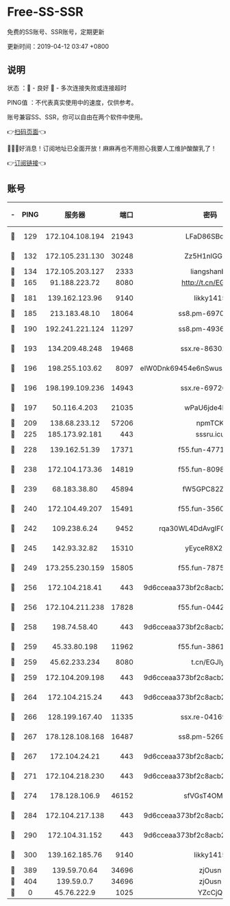 # Free-SS-SSR

免费的SS账号、SSR账号，定期更新

更新时间：2019-04-12 03:47 +0800

## 说明

状态     ：🙂 - 良好 🙁 - 多次连接失败或连接超时

PING值   ：不代表真实使用中的速度，仅供参考。

账号兼容SS、SSR，你可以自由在两个软件中使用。

👉[扫码页面](https://liesauer.github.io/Free-SS-SSR/)👈

🎉🎉🎉好消息！订阅地址已全面开放！麻麻再也不用担心我要人工维护酸酸乳了！

👉[订阅链接](https://www.liesauer.net/yogurt/subscribe?ACCESS_TOKEN=DAYxR3mMaZAsaqUb)👈

## 账号

|-|PING|服务器|端口|密码|加密方式|区域|
|:----:|:----:|:-----:|-----:|:----:|:----:|:----:|
|🙂|129|172.104.108.194|21943|LFaD86SBq2lY|aes-256-cfb|JP|
|🙂|132|172.105.231.130|30248|Zz5H1nlGGKHx|aes-256-cfb|JP|
|🙂|134|172.105.203.127|2333|liangshanbo|chacha20|JP|
|🙂|165|91.188.223.72|8080|http://t.cn/EGJIyrl|rc4-md5|RU|
|🙂|181|139.162.123.96|9140|likky1415|aes-256-cfb|JP|
|🙂|185|213.183.48.10|18064|ss8.pm-69704775|rc4-md5|RU|
|🙂|190|192.241.221.124|11297|ss8.pm-49366611|aes-256-cfb|US|
|🙂|193|134.209.48.248|19468|ssx.re-86302752|aes-256-cfb|US|
|🙂|196|198.255.103.62|8097|eIW0Dnk69454e6nSwuspv9DmS201tQ0D|aes-256-cfb|US|
|🙂|196|198.199.109.236|14943|ssx.re-69726715|aes-256-cfb|US|
|🙂|197|50.116.4.203|21035|wPaU6jde4NZT|aes-256-cfb|US|
|🙂|209|138.68.233.12|57206|npmTCK|rc4-md5|US|
|🙂|225|185.173.92.181|443|sssru.icu|rc4-md5|RU|
|🙂|228|139.162.51.39|17371|f55.fun-47715788|aes-256-cfb|SG|
|🙂|238|172.104.173.36|14819|f55.fun-80989393|aes-256-cfb|SG|
|🙂|239|68.183.38.80|45894|fW5GPC82Z97G|aes-256-cfb|GB|
|🙂|240|172.104.49.207|15491|f55.fun-35608274|aes-256-cfb|SG|
|🙂|242|109.238.6.24|9452|rqa30WL4DdAvgIFG6Fs3znzTa|aes-256-cfb|FR|
|🙂|245|142.93.32.82|15310|yEyceR8X2EVd|aes-256-cfb|GB|
|🙂|249|173.255.230.159|15805|f55.fun-78754827|aes-256-cfb|US|
|🙂|256|172.104.218.41|443|9d6cceaa373bf2c8acb22e60b6a58be6|aes-256-cfb|US|
|🙂|256|172.104.211.238|17828|f55.fun-04428488|aes-256-cfb|US|
|🙂|258|198.74.58.40|443|9d6cceaa373bf2c8acb22e60b6a58be6|aes-256-cfb|US|
|🙂|259|45.33.80.198|11962|f55.fun-38615742|aes-256-cfb|US|
|🙂|259|45.62.233.234|8080|t.cn/EGJIyrl|rc4-md5|CA|
|🙂|259|172.104.209.198|443|9d6cceaa373bf2c8acb22e60b6a58be6|aes-256-cfb|US|
|🙂|264|172.104.215.24|443|9d6cceaa373bf2c8acb22e60b6a58be6|aes-256-cfb|US|
|🙂|266|128.199.167.40|11335|ssx.re-04169408|aes-256-cfb|SG|
|🙂|267|178.128.108.168|16487|ss8.pm-52699195|aes-256-cfb|SG|
|🙂|267|172.104.24.21|443|9d6cceaa373bf2c8acb22e60b6a58be6|aes-256-cfb|US|
|🙂|271|172.104.218.230|443|9d6cceaa373bf2c8acb22e60b6a58be6|aes-256-cfb|US|
|🙂|274|178.128.106.9|46152|sfVGsT4OMxHC|aes-256-cfb|SG|
|🙂|284|172.104.217.138|443|9d6cceaa373bf2c8acb22e60b6a58be6|aes-256-cfb|US|
|🙂|290|172.104.31.152|443|9d6cceaa373bf2c8acb22e60b6a58be6|aes-256-cfb|US|
|🙂|300|139.162.185.76|9140|likky1415|aes-256-cfb|DE|
|🙂|389|139.59.70.64|34696|zjOusn|chacha20|IN|
|🙂|404|139.59.0.7|34696|zjOusn|chacha20|IN|
|🙁|0|45.76.222.9|1025|YZcCjQ|rc4-md5|JP|
